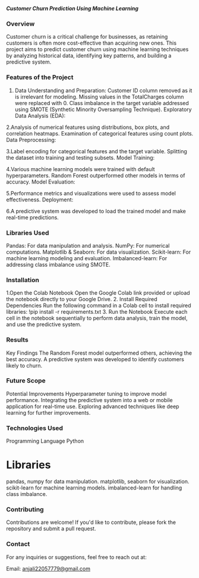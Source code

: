 ##### Customer Churn Prediction Using Machine Learning
### Overview
Customer churn is a critical challenge for businesses, as retaining customers is often more cost-effective than acquiring new ones. 
This project aims to predict customer churn using machine learning techniques by analyzing historical data, identifying key patterns, and building a predictive system.
### Features of the Project
1. Data Understanding and Preparation:
Customer ID column removed as it is irrelevant for modeling.
Missing values in the TotalCharges column were replaced with 0.
Class imbalance in the target variable addressed using SMOTE (Synthetic Minority Oversampling Technique).
Exploratory Data Analysis (EDA):

2.Analysis of numerical features using distributions, box plots, and correlation heatmaps.
Examination of categorical features using count plots.
Data Preprocessing:

3.Label encoding for categorical features and the target variable.
Splitting the dataset into training and testing subsets.
Model Training:

4.Various machine learning models were trained with default hyperparameters.
Random Forest outperformed other models in terms of accuracy.
Model Evaluation:

5.Performance metrics and visualizations were used to assess model effectiveness.
Deployment:

6.A predictive system was developed to load the trained model and make real-time predictions.

### Libraries Used
Pandas: For data manipulation and analysis.
NumPy: For numerical computations.
Matplotlib & Seaborn: For data visualization.
Scikit-learn: For machine learning modeling and evaluation.
Imbalanced-learn: For addressing class imbalance using SMOTE.

### Installation
1.Open the Colab Notebook
  Open the Google Colab link provided or upload the notebook directly to your Google Drive.
2. Install Required Dependencies
  Run the following command in a Colab cell to install required libraries:
  !pip install -r requirements.txt
3. Run the Notebook
  Execute each cell in the notebook sequentially to perform data analysis, train the model, and use the predictive system.

### Results
Key Findings
The Random Forest model outperformed others, achieving the best accuracy.
A predictive system was developed to identify customers likely to churn.

### Future Scope
Potential Improvements
Hyperparameter tuning to improve model performance.
Integrating the predictive system into a web or mobile application for real-time use.
Exploring advanced techniques like deep learning for further improvements.

### Technologies Used
Programming Language
Python
# Libraries
pandas, numpy for data manipulation.
matplotlib, seaborn for visualization.
scikit-learn for machine learning models.
imbalanced-learn for handling class imbalance.

### Contributing
Contributions are welcome! If you'd like to contribute, please fork the repository and submit a pull request.

### Contact
For any inquiries or suggestions, feel free to reach out at:

Email: anjali22057779@gmail.com
